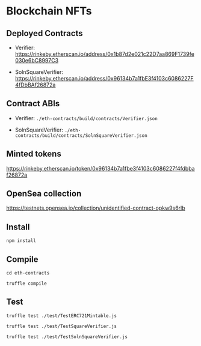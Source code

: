 # Blockchain NFTs

## Deployed Contracts

- Verifier: https://rinkeby.etherscan.io/address/0x1b87d2e021c22D7aa869F1739fe030e6bC8997C3

- SolnSquareVerifier: https://rinkeby.etherscan.io/address/0x96134b7a1fbE3f4103c6086227F4fDbBAf26872a

## Contract ABIs

- Verifier: `./eth-contracts/build/contracts/Verifier.json`

- SolnSquareVerifier: `./eth-contracts/build/contracts/SolnSquareVerifier.json`

## Minted tokens

https://rinkeby.etherscan.io/token/0x96134b7a1fbe3f4103c6086227f4fdbbaf26872a

## OpenSea collection

https://testnets.opensea.io/collection/unidentified-contract-opkw9s6rlb


## Install

`npm install`

## Compile

`cd eth-contracts`

`truffle compile`

## Test

`truffle test ./test/TestERC721Mintable.js`

`truffle test ./test/TestSquareVerifier.js`

`truffle test ./test/TestSolnSquareVerifier.js`





